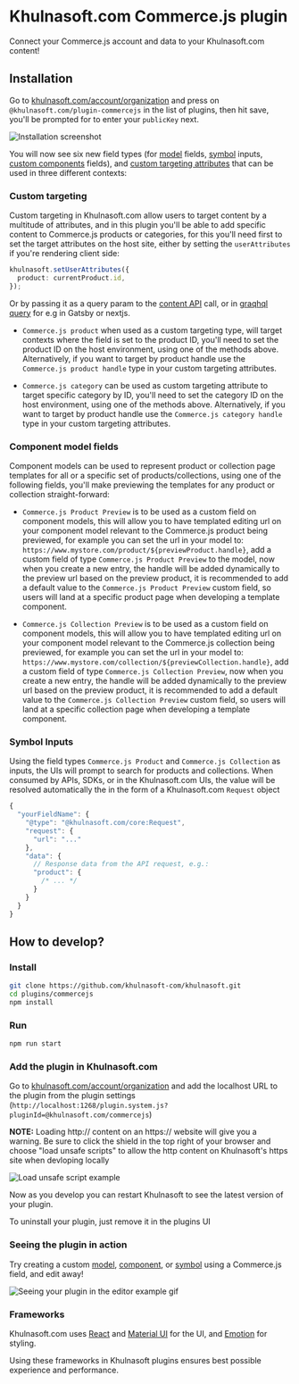 # Khulnasoft.com Commerce.js plugin

Connect your Commerce.js account and data to your Khulnasoft.com content!

## Installation

Go to [khulnasoft.com/account/organization](https://khulnasoft.com/account/organization) and press on `@khulnasoft.com/plugin-commercejs` in the list of plugins, then hit save, you'll be prompted for to enter your `publicKey` next.

![Installation screenshot](https://cdn.khulnasoft.com/api/v1/image/assets%2F6d39f4449e2b4e6792a793bb8c1d9615%2F18a7201313914cccae7f0311a1a614ae)

You will now see six new field types (for [model](https://khulnasoft.com/c/docs/guides/getting-started-with-models) fields, [symbol](https://khulnasoft.com/c/docs/guides/symbols) inputs, [custom components](https://khulnasoft.com/c/docs/custom-react-components) fields), and [custom targeting attributes](https://www.khulnasoft.com/c/docs/guides/targeting-and-scheduling#custom-targeting) that can be used in three different contexts:

### Custom targeting

Custom targeting in Khulnasoft.com allow users to target content by a multitude of attributes, and in this plugin you'll be able to add specific content to Commerce.js products or categories, for this you'll need first to set the target attributes on the host site, either by setting the `userAttributes` if you're rendering client side:

```ts
khulnasoft.setUserAttributes({
  product: currentProduct.id,
});
```

Or by passing it as a query param to the [content API](https://www.khulnasoft.com/c/docs/query-api#:~:text=userAttributes) call, or in [graqhql query](https://www.khulnasoft.com/c/docs/graphql-api#:~:text=with%20targeting) for e.g in Gatsby or nextjs.

- `Commerce.js product` when used as a custom targeting type, will target contexts where the field is set to the product ID, you'll need to set the product ID on the host environment, using one of the methods above. Alternatively, if you want to target by product handle use the `Commerce.js product handle` type in your custom targeting attributes.

- `Commerce.js category` can be used as custom targeting attribute to target specific category by ID, you'll need to set the category ID on the host environment, using one of the methods above. Alternatively, if you want to target by product handle use the `Commerce.js category handle` type in your custom targeting attributes.

### Component model fields

Component models can be used to represent product or collection page templates for all or a specific set of products/collections, using one of the following fields, you'll make previewing the templates for any product or collection straight-forward:

- `Commerce.js Product Preview` is to be used as a custom field on component models, this will allow you to have templated editing url on your component model relevant to the Commerce.js product being previewed, for example you can set the url in your model to:
  `https://www.mystore.com/product/${previewProduct.handle}`, add a custom field of type `Commerce.js Product Preview` to the model, now when you create a new entry, the handle will be added dynamically to the preview url based on the preview product, it is recommended to add a default value to the `Commerce.js Product Preview` custom field, so users will land at a specific product page when developing a template component.

- `Commerce.js Collection Preview` is to be used as a custom field on component models, this will allow you to have templated editing url on your component model relevant to the Commerce.js collection being previewed, for example you can set the url in your model to:
  `https://www.mystore.com/collection/${previewCollection.handle}`, add a custom field of type `Commerce.js Collection Preview`, now when you create a new entry, the handle will be added dynamically to the preview url based on the preview product, it is recommended to add a default value to the `Commerce.js Collection Preview` custom field, so users will land at a specific collection page when developing a template component.

### Symbol Inputs

Using the field types `Commerce.js Product` and `Commerce.js Collection` as inputs, the UIs will prompt to search for products and collections. When consumed by APIs, SDKs, or in the Khulnasoft.com UIs, the value will be resolved automatically the in the form of a Khulnasoft.com `Request` object

```js
{
  "yourFieldName": {
    "@type": "@khulnasoft.com/core:Request",
    "request": {
      "url": "..."
    },
    "data": {
      // Response data from the API request, e.g.:
      "product": {
        /* ... */
      }
    }
  }
}
```

## How to develop?

### Install

```bash
git clone https://github.com/khulnasoft-com/khulnasoft.git
cd plugins/commercejs
npm install
```

### Run

```bash
npm run start
```

### Add the plugin in Khulnasoft.com

Go to [khulnasoft.com/account/organization](https://khulnasoft.com/account/organization) and add the localhost URL to the plugin from the plugin settings (`http://localhost:1268/plugin.system.js?pluginId=@khulnasoft.com/commercejs`)

**NOTE:** Loading http:// content on an https:// website will give you a warning. Be sure to click the shield in the top right of your browser and choose "load unsafe scripts" to allow the http content on Khulnasoft's https site when devloping locally

<img alt="Load unsafe script example" src="https://i.stack.imgur.com/uSaLL.png">

Now as you develop you can restart Khulnasoft to see the latest version of your plugin.

To uninstall your plugin, just remove it in the plugins UI

### Seeing the plugin in action

Try creating a custom [model](https://khulnasoft.com/c/docs/guides/getting-started-with-models), [component](https://khulnasoft.com/c/docs/custom-react-components), or [symbol](https://khulnasoft.com/c/docs/guides/symbols) using a Commerce.js field, and edit away!

<img src="https://i.imgur.com/uVOLn7A.gif" alt="Seeing your plugin in the editor example gif">

### Frameworks

Khulnasoft.com uses [React](https://github.com/facebook/react) and [Material UI](https://github.com/mui-org/material-ui) for the UI, and [Emotion](https://github.com/emotion-js/emotion) for styling.

Using these frameworks in Khulnasoft plugins ensures best possible experience and performance.
